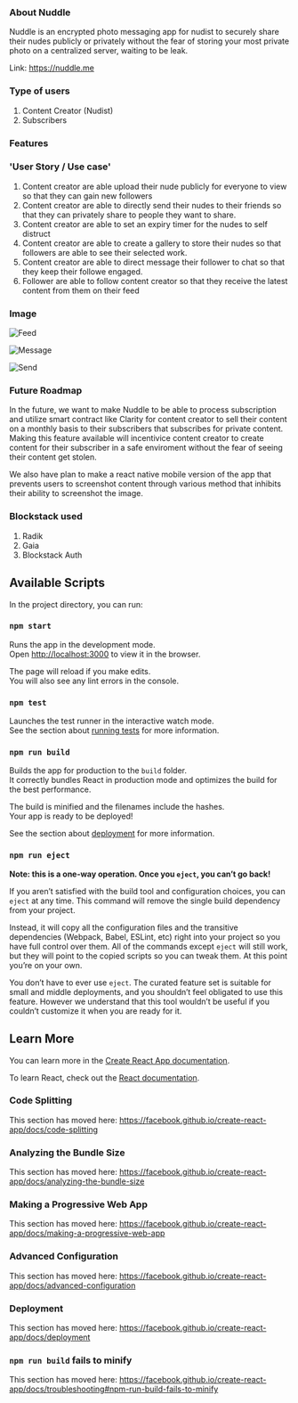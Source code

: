 ### About Nuddle

Nuddle is an encrypted photo messaging app for nudist to securely share their nudes publicly or privately without the fear of storing your most private photo on a centralized server, waiting to be leak.

Link: https://nuddle.me

### Type of users

1. Content Creator (Nudist)
2. Subscribers 


### Features

### 'User Story / Use case'
1. Content creator are able upload their nude publicly for everyone to view so that they can gain new followers 
2. Content creator are able to directly send their nudes to their friends so that they can privately share to people they want to share.
3. Content creator are able to set an expiry timer for the nudes to self distruct
4. Content creator are able to create a gallery to store their nudes so that followers are able to see their selected work.
5. Content creator are able to direct message their follower to chat so that they keep their followe engaged.
6. Follower are able to follow content creator so that they receive the latest content from them on their feed


### Image
![Feed](https://github.com/babyrusa/nuddle/blob/master/photos/Feed.png)

![Message](https://github.com/babyrusa/nuddle/blob/master/photos/message.png)

![Send](https://github.com/babyrusa/nuddle/blob/master/photos/Send.png)


### Future Roadmap

In the future, we want to make Nuddle to be able to process subscription and utilize smart contract like Clarity for content creator to sell their content on a monthly basis to their subscribers that subscribes for private content. Making this feature available will incentivice content creator to create content for their subscriber in a safe enviroment without the fear of seeing their content get stolen.

We also have plan to make a react native mobile version of the app that prevents users to screenshot content through various method that inhibits their ability to screenshot the image. 


### Blockstack used

1. Radik 
2. Gaia
3. Blockstack Auth









## Available Scripts

In the project directory, you can run:

### `npm start`

Runs the app in the development mode.<br>
Open [http://localhost:3000](http://localhost:3000) to view it in the browser.

The page will reload if you make edits.<br>
You will also see any lint errors in the console.

### `npm test`

Launches the test runner in the interactive watch mode.<br>
See the section about [running tests](https://facebook.github.io/create-react-app/docs/running-tests) for more information.

### `npm run build`

Builds the app for production to the `build` folder.<br>
It correctly bundles React in production mode and optimizes the build for the best performance.

The build is minified and the filenames include the hashes.<br>
Your app is ready to be deployed!

See the section about [deployment](https://facebook.github.io/create-react-app/docs/deployment) for more information.

### `npm run eject`

**Note: this is a one-way operation. Once you `eject`, you can’t go back!**

If you aren’t satisfied with the build tool and configuration choices, you can `eject` at any time. This command will remove the single build dependency from your project.

Instead, it will copy all the configuration files and the transitive dependencies (Webpack, Babel, ESLint, etc) right into your project so you have full control over them. All of the commands except `eject` will still work, but they will point to the copied scripts so you can tweak them. At this point you’re on your own.

You don’t have to ever use `eject`. The curated feature set is suitable for small and middle deployments, and you shouldn’t feel obligated to use this feature. However we understand that this tool wouldn’t be useful if you couldn’t customize it when you are ready for it.

## Learn More

You can learn more in the [Create React App documentation](https://facebook.github.io/create-react-app/docs/getting-started).

To learn React, check out the [React documentation](https://reactjs.org/).

### Code Splitting

This section has moved here: https://facebook.github.io/create-react-app/docs/code-splitting

### Analyzing the Bundle Size

This section has moved here: https://facebook.github.io/create-react-app/docs/analyzing-the-bundle-size

### Making a Progressive Web App

This section has moved here: https://facebook.github.io/create-react-app/docs/making-a-progressive-web-app

### Advanced Configuration

This section has moved here: https://facebook.github.io/create-react-app/docs/advanced-configuration

### Deployment

This section has moved here: https://facebook.github.io/create-react-app/docs/deployment

### `npm run build` fails to minify

This section has moved here: https://facebook.github.io/create-react-app/docs/troubleshooting#npm-run-build-fails-to-minify
